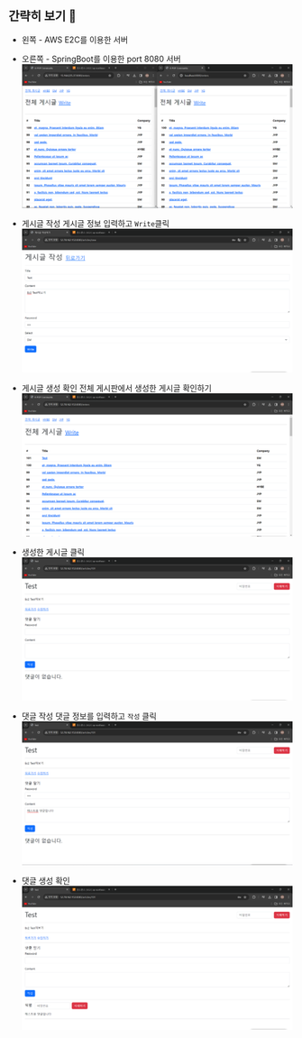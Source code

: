 ## 간략히 보기 👀
* 왼쪽 - AWS E2C를 이용한 서버
* 오른쪽 - SpringBoot를 이용한 port 8080 서버
![E2C연결](/img/num1.png)

* 게시글 작성
게시글 정보 입력하고 `Write`클릭
![글 작성](/img/num2.png)

* 게시글 생성 확인
전체 게시판에서 생성한 게시글 확인하기
![Enter](/img/num3.png)

* 생성한 게시글 클릭
![article](/img/num4.png)

* 댓글 작성
댓글 정보를 입력하고 `작성` 클릭
![댓글 작성](/img/num5.png)

* 댓글 생성 확인
![Comment](/img/num6.png)
